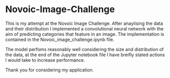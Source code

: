 # Novoic-Image-Challenge
 
This is my attempt at the Novoic Image Challenge. After anaylising the data and their distribution I implemented a convolutional neural network with the aim of predicting categories that feature in an image. The implementation is contained in the Novoic_image_challenge.ipynb file.

The model perfoms reasonably well considering the size and distribution of the data, at the end of the Jupyter notebook file I have breifly stated actions I would take to increase performance.

Thank you for considering my application.
